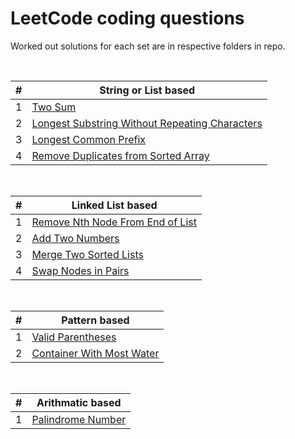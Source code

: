 # LeetCode coding questions

Worked out solutions for each set are in respective folders in repo.

</br>

| # | String or List based |
|---| ----- |
|1|[Two Sum](https://leetcode.com/problems/two-sum/)
|2|[Longest Substring Without Repeating Characters](https://leetcode.com/problems/longest-substring-without-repeating-characters/)
|3|[Longest Common Prefix](https://leetcode.com/problems/longest-common-prefix/)
|4|[Remove Duplicates from Sorted Array](https://leetcode.com/problems/remove-duplicates-from-sorted-array/)

</br>

| # | Linked List based |
|---| ----- |
|1|[Remove Nth Node From End of List](https://leetcode.com/problems/remove-nth-node-from-end-of-list/)
|2|[Add Two Numbers](https://leetcode.com/problems/add-two-numbers/)
|3|[Merge Two Sorted Lists](https://leetcode.com/problems/merge-two-sorted-lists/)
|4|[Swap Nodes in Pairs](https://leetcode.com/problems/swap-nodes-in-pairs/)


</br>

| # | Pattern based |
|---| ----- |
|1|[Valid Parentheses](https://leetcode.com/problems/valid-parentheses/)
|2|[Container With Most Water](https://leetcode.com/problems/container-with-most-water/)


</br>

| # | Arithmatic based |
|---| ----- |
|1|[Palindrome Number](https://leetcode.com/problems/palindrome-number/)